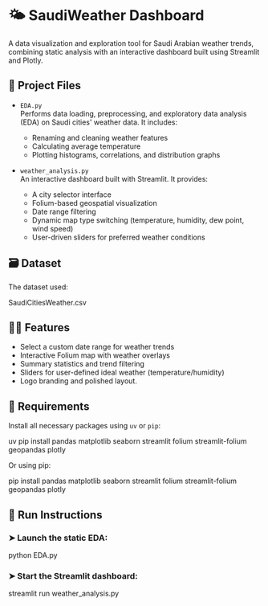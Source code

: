 # 🌤 SaudiWeather Dashboard

A data visualization and exploration tool for Saudi Arabian weather trends, combining static analysis with an interactive dashboard built using Streamlit and Plotly.

## 📁 Project Files

- `EDA.py`  
  Performs data loading, preprocessing, and exploratory data analysis (EDA) on Saudi cities' weather data. It includes:
  - Renaming and cleaning weather features
  - Calculating average temperature
  - Plotting histograms, correlations, and distribution graphs

- `weather_analysis.py`  
  An interactive dashboard built with Streamlit. It provides:
  - A city selector interface
  - Folium-based geospatial visualization
  - Date range filtering
  - Dynamic map type switching (temperature, humidity, dew point, wind speed)
  - User-driven sliders for preferred weather conditions

## 🗃 Dataset

The dataset used:

SaudiCitiesWeather.csv

## 🧑‍🎓 Features

- Select a custom date range for weather trends
-  Interactive Folium map with weather overlays
-  Summary statistics and trend filtering
-  Sliders for user-defined ideal weather (temperature/humidity)
-  Logo branding and polished layout.

## 🧪 Requirements

Install all necessary packages using `uv` or `pip`:

uv pip install pandas matplotlib seaborn streamlit folium streamlit-folium geopandas plotly

Or using pip:

pip install pandas matplotlib seaborn streamlit folium streamlit-folium geopandas plotly

## 🚀 Run Instructions

### ➤ Launch the static EDA:

python EDA.py

### ➤ Start the Streamlit dashboard:

streamlit run weather_analysis.py

